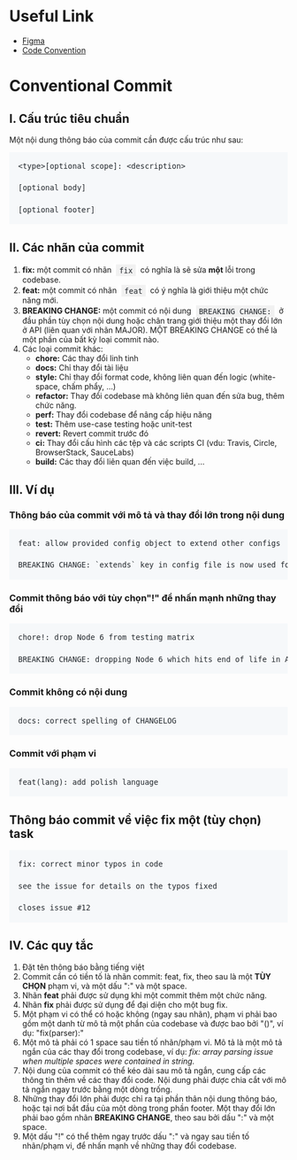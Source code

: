 # Useful Link
- [Figma](https://www.figma.com/file/8c7aaM7cegiuANSyib733p/NFT_Sotanext)
- [Code Convention](https://github.com/dangkyokhoang/javascript-style-guide) 

# Conventional Commit
## I. Cấu trúc tiêu chuẩn
Một nội dung thông báo của commit cần được cấu trúc như sau:
<PRE style="margin: 0px 0px 16px;padding: 16px;font-family: SFMono-Regular, Consolas, &amp;quot;font-size: 13.6px;line-height: 1.45;background-color: rgb(246, 248, 250);color: rgb(36, 41, 46);font-style: normal;font-weight: 400;letter-spacing: normal;text-align: start;text-indent: 0px;text-transform: none;word-spacing: 0px"><CODE style="margin: 0px;padding: 0px;font-family: SFMono-Regular, Consolas, &amp;quot;font-size: 13.6px;background: transparent;white-space: pre;border: 0px;line-height: inherit">&lt;type&gt;[optional scope]: &lt;description&gt;

[optional body]

[optional footer]</CODE></PRE>

## II. Các nhãn của commit
1. **fix:** một commit có nhãn <SPAN style="color: rgb(36, 41, 46);font-family: -apple-system, BlinkMacSystemFont, &amp;quot;font-size: 16px;font-style: normal;font-weight: 400;letter-spacing: normal;text-align: left;text-indent: 0px;text-transform: none;white-space: normal;word-spacing: 0px;background-color: rgb(255, 255, 255);float: none"><SPAN> </SPAN></SPAN><CODE style="margin: 0px;padding: 0.2em 0.4em;font-family: SFMono-Regular, Consolas, &amp;quot;font-size: 13.6px;background-color: rgba(27, 31, 35, 0.05);color: rgb(36, 41, 46);font-style: normal;font-weight: 400;letter-spacing: normal;text-align: left;text-indent: 0px;text-transform: none;white-space: normal;word-spacing: 0px">fix</CODE><SPAN style="color: rgb(36, 41, 46);font-family: -apple-system, BlinkMacSystemFont, &amp;quot;font-size: 16px;font-style: normal;font-weight: 400;letter-spacing: normal;text-align: left;text-indent: 0px;text-transform: none;white-space: normal;word-spacing: 0px;background-color: rgb(255, 255, 255);float: none"><SPAN> </SPAN></SPAN> có nghĩa là sẽ sửa **một** lỗi trong codebase.
2. **feat:** một commit có nhãn <SPAN style="color: rgb(36, 41, 46);font-family: -apple-system, BlinkMacSystemFont, &amp;quot;font-size: 16px;font-style: normal;font-weight: 400;letter-spacing: normal;text-align: left;text-indent: 0px;text-transform: none;white-space: normal;word-spacing: 0px;background-color: rgb(255, 255, 255);float: none"><SPAN> </SPAN></SPAN><CODE style="margin: 0px;padding: 0.2em 0.4em;font-family: SFMono-Regular, Consolas, &amp;quot;font-size: 13.6px;background-color: rgba(27, 31, 35, 0.05);color: rgb(36, 41, 46);font-style: normal;font-weight: 400;letter-spacing: normal;text-align: left;text-indent: 0px;text-transform: none;white-space: normal;word-spacing: 0px">feat</CODE><SPAN style="color: rgb(36, 41, 46);font-family: -apple-system, BlinkMacSystemFont, &amp;quot;font-size: 16px;font-style: normal;font-weight: 400;letter-spacing: normal;text-align: left;text-indent: 0px;text-transform: none;white-space: normal;word-spacing: 0px;background-color: rgb(255, 255, 255);float: none"><SPAN> </SPAN></SPAN> có ý nghĩa là giới thiệu một chức năng mới.
3. **BREAKING CHANGE:** một commit có nội dung <SPAN style="color: rgb(36, 41, 46);font-family: -apple-system, BlinkMacSystemFont, &amp;quot;font-size: 16px;font-style: normal;font-weight: 400;letter-spacing: normal;text-align: left;text-indent: 0px;text-transform: none;white-space: normal;word-spacing: 0px;background-color: rgb(255, 255, 255);float: none"><SPAN> </SPAN></SPAN><CODE style="margin: 0px;padding: 0.2em 0.4em;font-family: SFMono-Regular, Consolas, &amp;quot;font-size: 13.6px;background-color: rgba(27, 31, 35, 0.05);color: rgb(36, 41, 46);font-style: normal;font-weight: 400;letter-spacing: normal;text-align: left;text-indent: 0px;text-transform: none;white-space: normal;word-spacing: 0px">BREAKING CHANGE:</CODE><SPAN style="color: rgb(36, 41, 46);font-family: -apple-system, BlinkMacSystemFont, &amp;quot;font-size: 16px;font-style: normal;font-weight: 400;letter-spacing: normal;text-align: left;text-indent: 0px;text-transform: none;white-space: normal;word-spacing: 0px;background-color: rgb(255, 255, 255);float: none"><SPAN> </SPAN></SPAN> ở đầu phần tùy chọn nội dung hoặc chân trang giới thiệu một thay đổi lớn ở API (liên quan với nhãn MAJOR). MỘT BREAKING CHANGE có thể là một phần của bất kỳ loại commit nào.
4. Các loại commit khác:
    - **chore:** Các thay đổi linh tinh
    - **docs:** Chỉ thay đổi tài liệu
    - **style:** Chỉ thay đổi format code, không liên quan đến logic (white-space, chấm phẩy, ...)
    - **refactor:** Thay đổi codebase mà không liên quan đến sửa bug, thêm chức năng.
    - **perf:** Thay đổi codebase để nâng cấp hiệu năng
    - **test:** Thêm use-case testing hoặc unit-test
    - **revert:** Revert commit trước đó
    - **ci:** Thay đổi cấu hình các tệp và các scripts CI (vdu: Travis, Circle, BrowserStack, SauceLabs)
    - **build:** Các thay đổi liên quan đến việc build, ...
## III. Ví dụ
### Thông báo của commit với mô tả và thay đổi lớn trong nội dung
<PRE style="margin: 0px 0px 16px;padding: 16px;font-family: SFMono-Regular, Consolas, &amp;quot;font-size: 13.6px;line-height: 1.45;background-color: rgb(246, 248, 250);color: rgb(36, 41, 46);font-style: normal;font-weight: 400;letter-spacing: normal;text-align: start;text-indent: 0px;text-transform: none;word-spacing: 0px"><CODE style="margin: 0px;padding: 0px;font-family: SFMono-Regular, Consolas, &amp;quot;font-size: 13.6px;background: transparent;white-space: pre;border: 0px;line-height: inherit">feat: allow provided config object to extend other configs

BREAKING CHANGE: `extends` key in config file is now used for extending other config files</CODE></PRE>
### Commit thông báo với tùy chọn"!" để nhấn mạnh những thay đổi
<PRE style="margin: 0px 0px 16px;padding: 16px;font-family: SFMono-Regular, Consolas, &amp;quot;font-size: 13.6px;line-height: 1.45;background-color: rgb(246, 248, 250);color: rgb(36, 41, 46);font-style: normal;font-weight: 400;letter-spacing: normal;text-align: start;text-indent: 0px;text-transform: none;word-spacing: 0px"><CODE style="margin: 0px;padding: 0px;font-family: SFMono-Regular, Consolas, &amp;quot;font-size: 13.6px;background: transparent;white-space: pre;border: 0px;line-height: inherit">chore!: drop Node 6 from testing matrix

BREAKING CHANGE: dropping Node 6 which hits end of life in April</CODE></PRE>

### Commit không có nội dung
<PRE style="margin: 0px 0px 16px;padding: 16px;font-family: SFMono-Regular, Consolas, &amp;quot;font-size: 13.6px;line-height: 1.45;background-color: rgb(246, 248, 250);color: rgb(36, 41, 46);font-style: normal;font-weight: 400;letter-spacing: normal;text-align: start;text-indent: 0px;text-transform: none;word-spacing: 0px"><CODE style="margin: 0px;padding: 0px;font-family: SFMono-Regular, Consolas, &amp;quot;font-size: 13.6px;background: transparent;white-space: pre;border: 0px;line-height: inherit">docs: correct spelling of CHANGELOG</CODE></PRE>

### Commit với phạm vi
<PRE style="margin: 0px 0px 16px;padding: 16px;font-family: SFMono-Regular, Consolas, &amp;quot;font-size: 13.6px;line-height: 1.45;background-color: rgb(246, 248, 250);color: rgb(36, 41, 46);font-style: normal;font-weight: 400;letter-spacing: normal;text-align: start;text-indent: 0px;text-transform: none;word-spacing: 0px"><CODE style="margin: 0px;padding: 0px;font-family: SFMono-Regular, Consolas, &amp;quot;font-size: 13.6px;background: transparent;white-space: pre;border: 0px;line-height: inherit">feat(lang): add polish language</CODE></PRE>
## Thông báo commit về việc fix một (tùy chọn) task
<PRE style="margin: 0px 0px 16px;padding: 16px;font-family: SFMono-Regular, Consolas, &amp;quot;font-size: 13.6px;line-height: 1.45;background-color: rgb(246, 248, 250);color: rgb(36, 41, 46);font-style: normal;font-weight: 400;letter-spacing: normal;text-align: start;text-indent: 0px;text-transform: none;word-spacing: 0px"><CODE style="margin: 0px;padding: 0px;font-family: SFMono-Regular, Consolas, &amp;quot;font-size: 13.6px;background: transparent;white-space: pre;border: 0px;line-height: inherit">fix: correct minor typos in code

see the issue for details on the typos fixed

closes issue #12</CODE></PRE>
## IV. Các quy tắc 
1. Đặt tên thông báo bằng tiếng việt
2. Commit cần có tiền tố là nhãn commit: feat, fix, theo sau là một **TÙY CHỌN** phạm vi, và một dấu ":" và một space.
3. Nhãn **feat** phải được sử dụng khi một commit thêm một chức năng.
4. Nhãn **fix** phải được sử dụng để đại diện cho một bug fix.
5. Một phạm vi có thể có hoặc không (ngay sau nhãn), phạm vi phải bao gồm một danh từ mô tả một phần của codebase và được bao bởi "()", ví dụ: "fix(parser):"
6. Một mô tả phải có 1 space sau tiền tố nhãn/phạm vi. Mô tả là một mô tả ngắn của các thay đổi trong codebase, ví dụ: _fix: array parsing issue when multiple spaces were contained in string._
7. Nội dung của commit có thể kéo dài sau mô tả ngắn, cung cấp các thông tin thêm về các thay đổi code. Nội dung phải được chia cắt với mô tả ngắn ngay trước bằng một dòng trống.
8. Những thay đổi lớn phải được chỉ ra tại phần thân nội dung thông báo, hoặc tại nơi bắt đầu của một dòng trong phần footer. Một thay đổi lớn phải bao gồm nhãn **BREAKING CHANGE**, theo sau bởi dấu ":" và một space.
9. Một dấu "!" có thể thêm ngay trước dấu ":" và ngay sau tiền tố nhãn/phạm vi, để nhấn mạnh về những thay đổi codebase.
